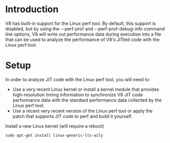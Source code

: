 # Introduction

V8 has built-in support for the Linux perf tool. By default, this support is disabled, but by using the --perf-prof and --perf-prof-debug-info command line options, V8 will write out performance data during execution into a file that can be used to analyze the performance of V8's JITted code with the Linux perf tool.

# Setup

In order to analyze JIT code with the Linux perf tool, you will need to:
- Use a very recent Linux kernel or install a kernel module that provides high-resolution timing information to synchronize V8 JIT code performance data with the standard performance data collected by the Linux perf tool.
- Use a recent very recent version of the Linux perf tool or apply the patch that supports JIT code to perf and build it yourself.

Install a new Linux kernel (will require a reboot)
```
sudo apt-get install linux-generic-lts-wily
```
